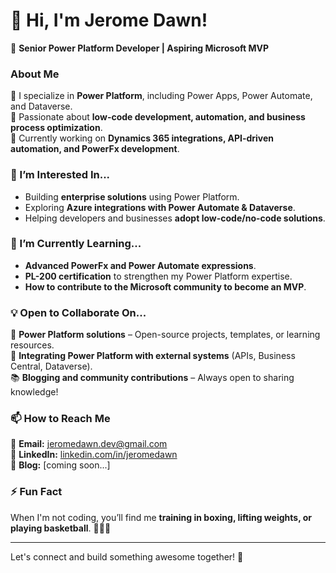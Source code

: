 # 👋 Hi, I'm Jerome Dawn!  

🚀 **Senior Power Platform Developer | Aspiring Microsoft MVP**  

### About Me  
🔹 I specialize in **Power Platform**, including Power Apps, Power Automate, and Dataverse.  
🔹 Passionate about **low-code development, automation, and business process optimization**.  
🔹 Currently working on **Dynamics 365 integrations, API-driven automation, and PowerFx development**.  

### 👀 I’m Interested In...  
- Building **enterprise solutions** using Power Platform.  
- Exploring **Azure integrations with Power Automate & Dataverse**.  
- Helping developers and businesses **adopt low-code/no-code solutions**.  

### 🌱 I’m Currently Learning...  
- **Advanced PowerFx and Power Automate expressions**.  
- **PL-200 certification** to strengthen my Power Platform expertise.  
- **How to contribute to the Microsoft community to become an MVP**.  

### 💡 Open to Collaborate On...  
💼 **Power Platform solutions** – Open-source projects, templates, or learning resources.  
🔌 **Integrating Power Platform with external systems** (APIs, Business Central, Dataverse).  
📚 **Blogging and community contributions** – Always open to sharing knowledge!  

### 📫 How to Reach Me  
📧 **Email:** jeromedawn.dev@gmail.com  
💼 **LinkedIn:** [linkedin.com/in/jeromedawn](#)  
📝 **Blog:** [coming soon...]  

### ⚡ Fun Fact  
When I'm not coding, you’ll find me **training in boxing, lifting weights, or playing basketball**. 🏋️‍♂️🥊  

---

Let's connect and build something awesome together! 🚀
